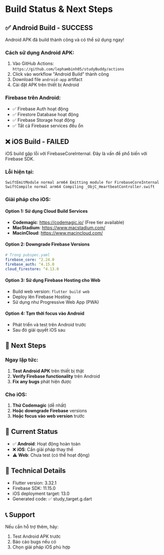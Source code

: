 # Build Status & Next Steps

## ✅ Android Build - SUCCESS
Android APK đã build thành công và có thể sử dụng ngay!

### Cách sử dụng Android APK:
1. Vào GitHub Actions: `https://github.com/lephambinh05/studyBuddy/actions`
2. Click vào workflow "Android Build" thành công
3. Download file `android-app` artifact
4. Cài đặt APK trên thiết bị Android

### Firebase trên Android:
- ✅ Firebase Auth hoạt động
- ✅ Firestore Database hoạt động  
- ✅ Firebase Storage hoạt động
- ✅ Tất cả Firebase services đều ổn

## ❌ iOS Build - FAILED
iOS build gặp lỗi với FirebaseCoreInternal. Đây là vấn đề phổ biến với Firebase SDK.

### Lỗi hiện tại:
```
SwiftEmitModule normal arm64 Emitting module for FirebaseCoreInternal
SwiftCompile normal arm64 Compiling _ObjC_HeartbeatController.swift
```

### Giải pháp cho iOS:

#### Option 1: Sử dụng Cloud Build Services
- **Codemagic**: https://codemagic.io/ (Free tier available)
- **MacStadium**: https://www.macstadium.com/
- **MacinCloud**: https://www.macincloud.com/

#### Option 2: Downgrade Firebase Versions
```yaml
# Trong pubspec.yaml
firebase_core: ^2.24.0
firebase_auth: ^4.15.0
cloud_firestore: ^4.13.0
```

#### Option 3: Sử dụng Firebase Hosting cho Web
- Build web version: `flutter build web`
- Deploy lên Firebase Hosting
- Sử dụng như Progressive Web App (PWA)

#### Option 4: Tạm thời focus vào Android
- Phát triển và test trên Android trước
- Sau đó giải quyết iOS sau

## 🚀 Next Steps

### Ngay lập tức:
1. **Test Android APK** trên thiết bị thật
2. **Verify Firebase functionality** trên Android
3. **Fix any bugs** phát hiện được

### Cho iOS:
1. **Thử Codemagic** (dễ nhất)
2. **Hoặc downgrade Firebase** versions
3. **Hoặc focus vào web version** trước

## 📱 Current Status
- ✅ **Android**: Hoạt động hoàn toàn
- ❌ **iOS**: Cần giải pháp thay thế
- ⚠️ **Web**: Chưa test (có thể hoạt động)

## 🔧 Technical Details
- Flutter version: 3.32.1
- Firebase SDK: 11.15.0
- iOS deployment target: 13.0
- Generated code: ✅ study_target.g.dart

## 📞 Support
Nếu cần hỗ trợ thêm, hãy:
1. Test Android APK trước
2. Báo cáo bugs nếu có
3. Chọn giải pháp iOS phù hợp 